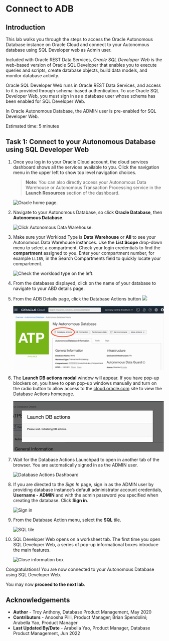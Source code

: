 # Connect to ADB

## Introduction

This lab walks you through the steps to access the Oracle Autonomous Database instance on Oracle Cloud and connect to your Autonomous database using SQL Developer web as Admin user.

Included with Oracle REST Data Services, *Oracle SQL Developer Web* is the web-based version of Oracle SQL Developer that enables you to execute queries and scripts, create database objects, build data models, and monitor database activity.

Oracle SQL Developer Web runs in Oracle REST Data Services, and access to it is provided through schema-based authentication. To use Oracle SQL Developer Web, you must sign in as a database user whose schema has been enabled for SQL Developer Web.

In Oracle Autonomous Database, the ADMIN user is pre-enabled for SQL Developer Web.

Estimated time: 5 minutes

## Task 1: Connect to your Autonomous Database using SQL Developer Web

1. Once you log in to your Oracle Cloud account, the cloud services dashboard shows all the services available to you. Click the navigation menu in the upper left to show top level navigation choices.

    > **Note:** You can also directly access your Autonomous Data Warehouse or Autonomous Transaction Processing service in the **Launch Resources** section of the dashboard.

    ![Oracle home page.](./images/navigation.png " ")

2. Navigate to your Autonomous Database, so click **Oracle Database**, then **Autonomous Database**.

    ![Click Autonomous Data Warehouse.](https://oracle-livelabs.github.io/common/images/console/database-adw.png " ")

3. Make sure your Workload Type is __Data Warehouse__ or __All__ to see your Autonomous Data Warehouse instances. Use the __List Scope__ drop-down menu to select a compartment. <if type="livelabs">Check your login credentials to find the **compartment** assigned to you. Enter your compartment number, for example `LL185`, in the Search Compartments field to quickly locate your compartment.</if>

    ![Check the workload type on the left.](images/task1-4.png " ")

4. From the databases displayed, click on the name of your database to navigate to your ABD details page.

5. From the ADB Details page, click the Database Actions button ![](./images/db-actions-button.png)

    ![Database Actions](./images/ADB-details-sdw-1.png)

6. The **Launch DB actions modal** window will appear. If you have pop-up blockers on, you have to open pop-up windows manually and turn on the radio button to allow access to the [cloud.oracle.com](https://cloud.oracle.com) site to view the Database Actions homepage.

    ![Launch DB actions modal](./images/db-actions-modal.png)

7. Wait for the Database Actions Launchpad to open in another tab of the browser. You are automatically signed in as the ADMIN user.

    ![Database Actions Dashboard](./images/db-actions-main.png)

8. If you are directed to the *Sign In* page, sign in as the ADMIN user by providing database instance’s default administrator account credentials, **Username - ADMIN** and with the admin password you specified when creating the database. Click **Sign in**.

    ![Sign in](./images/sdw-signin-admin.png " ")

9. From the Database Action menu, select the **SQL** tile.

    ![SQL tile](./images/sql.png " ")

10. SQL Developer Web opens on a worksheet tab. The first time you open SQL Developer Web, a series of pop-up informational boxes introduce the main features.

    ![Close information box](./images/click-x.png  " ")

Congratulations! You are now connected to your Autonomous Database using SQL Developer Web.

You may now **proceed to the next lab**.

## Acknowledgements

- **Author** - Troy Anthony, Database Product Management, May 2020
- **Contributors** - Anoosha Pilli, Product Manager; Brian Spendolini; Arabella Yao, Product Manager
- **Last Updated By/Date** - Arabella Yao, Product Manager, Database Product Management, Jun 2022
